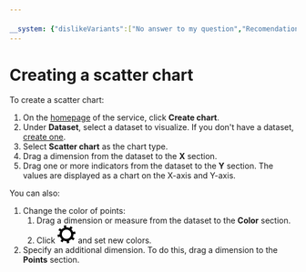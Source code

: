 ```yaml
---

__system: {"dislikeVariants":["No answer to my question","Recomendations didn't help","The content doesn't match title","Other"]}
---
```

# Creating a scatter chart

To create a scatter chart:
1. On the [homepage]({{link-datalens-main}}) of the service, click **Create chart**.
1. Under **Dataset**, select a dataset to visualize. If you don't have a dataset, [create one](../dataset/create.md).
1. Select **Scatter chart** as the chart type.
1. Drag a dimension from the dataset to the **X** section.
1. Drag one or more indicators from the dataset to the **Y** section. The values are displayed as a chart on the X-axis and Y-axis.

You can also:
1. Change the color of points:
   1. Drag a dimension or measure from the dataset to the **Color** section.
   1. Click ![](../../../_assets/datalens/gear.svg) and set new colors.
1. Specify an additional dimension. To do this, drag a dimension to the **Points** section.